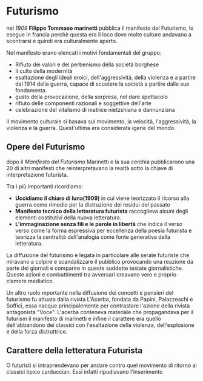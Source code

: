 # Futurismo

nel *1909* **Filippo Tommaso marinetti** pubblica il manifesto del Futurismo, lo esegue in francia perchè questa era il loco dove molte culture andavano a scontrarsi e quindi era culturalmente aperto.

Nel manifesto erano elencati i motivi fondamentali del gruppo:
- Rifiuto dei valori e del perbenismo della società borghese
- Il culto della modernità
- esaltazione degli ideali eroici, dell'aggressività, della violenza e a partire dal 1914 della guerra, capace di scuotere la società a partire dalle sue fondamenta.
- gusto della provocazione, della sorpresa, nel dare spettacolo
- rifiuto delle componenti razionali e soggettive dell'arte
- celebrazione del vitalismo di matrice nietzshiana e dannunziana

Il movimento culturale si basava sul movimento, la velocità, l'aggressività, la violenza e la guerra. Quest'ultima era considerata igene del mondo.

## Opere del Futurismo

dopo il *Manifesto del Futurismo* Marinetti e la sua cerchia pubblicarono una 20 di altri manifesti che reinterpretavano la realtà sotto la chiave di interpretazione futurista.

Tra i più importanti ricordiamo:
- **Uccidiamo il chiaro di luna(1909)** in cui viene teorizzato il ricorso alla guerra come rimedio per la distruzione dei residui del passato 
- **Manifesto tecnico della letteratura futurista** raccoglieva alcuni degli elementi costitutivi della nuova letteratura.
- **L'immaginazione senza fili e le parole in libertà** che indica il verso verso come la forma espressiva per eccellenza della poesia futurista e teorizza la centralità dell'analogia come fonte generativa della letteratura.

La diffusione del futurismo è legata in particolare alle serate futuriste che miravano a colpire e scandalizzare il pubblico provocando una reazione da parte dei giornali e comparire in queste suddette testate giornalistiche. Queste azioni e combattimenti tra avversari creavano vero e proprio clamore mediatico.

Un altro ruolo mportante nella diffusione dei concetti e pensieri del futurismo fu attuata dalla rivista L'Acerba, fondata da Papini, Palazzeschi e Soffici, essa nacque principalemente per contrastare l'azione della rivista antagonista "Voce".
L'acerba conteneva materiale che propagandava per il futurism il manifesto di marinetti e infine il carattere era quello dell'abbandono dei classici con l'esaltazione della violenza, dell'esplosione e della forza distruttrice.

## Carattere della letteratura Futurista 

O futuristi si intraprendevano per andare contro quel movimento di ritorno ai classici tipico carduccian. 
Essi infatti ripudiavano l'inserimento
<!--stackedit_data:
eyJoaXN0b3J5IjpbLTU4NjYyMDcyNl19
-->